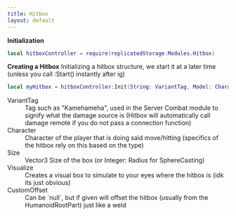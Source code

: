 ```yaml
---
title: Hitbox
layout: default
---
```


**Initialization**
```lua
local hitboxController = require(replicatedStorage.Modules.Hitbox)
```



**Creating a Hitbox**
Initializing a hitbox structure, we start it at a later time (unless you call :Start() instantly after ig)
```lua
local myHitbox = hitboxController:Init(String: VariantTag, Model: Character, Vector3: Size, Bool: Visualize, ?optional? CFrame: CustomOffset)
```
<dl>
  <dt>VariantTag</dt>
  <dd>Tag such as "Kamehameha", used in the Server Combat module to signify what the damage source is (Hitbox will automatically call damage remote if you do not pass a connection function)</dd>
  <dt>Character</dt>
  <dd>Character of the player that is doing said move/hitting (specifics of the hitbox rely on this based on the type)</dd>
  <dt>Size</dt>
  <dd>Vector3 Size of the box (or Integer: Radius for SphereCasting)</dd>
  <dt>Visualize</dt>
  <dd>Creates a visual box to simulate to your eyes where the hitbox is (idk its just obvious)</dd>
  <dt>CustomOffset</dt>
  <dd>Can be `null`, but if given will offset the hitbox (usually from the HumanoidRootPart) just like a weld</dd>
</dl>
